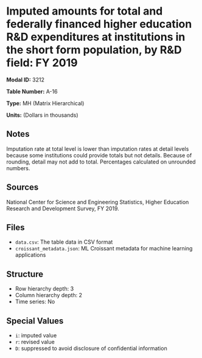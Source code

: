 # Imputed amounts for total and federally financed higher education R&D expenditures at institutions in the short form population, by R&D field: FY 2019

**Modal ID:** 3212

**Table Number:** A-16

**Type:** MH (Matrix Hierarchical)

**Units:** (Dollars in thousands)

## Notes

Imputation rate at total level is lower than imputation rates at detail levels because some institutions could provide totals but not details. Because of rounding, detail may not add to total. Percentages calculated on unrounded numbers.

## Sources

National Center for Science and Engineering Statistics, Higher Education Research and Development Survey, FY 2019.

## Files

- `data.csv`: The table data in CSV format
- `croissant_metadata.json`: ML Croissant metadata for machine learning applications

## Structure

- Row hierarchy depth: 3
- Column hierarchy depth: 2
- Time series: No

## Special Values

- `i`: imputed value
- `r`: revised value
- `D`: suppressed to avoid disclosure of confidential information
